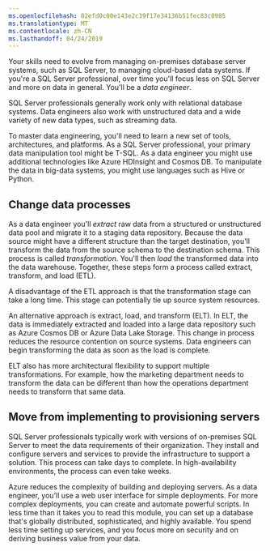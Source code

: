 ```yaml
---
ms.openlocfilehash: 02efd0c00e143e2c39f17e34136b51fec83c0985
ms.translationtype: MT
ms.contentlocale: zh-CN
ms.lasthandoff: 04/24/2019
---
```

Your skills need to evolve from managing on-premises database server systems, such as SQL Server, to managing cloud-based data systems. If you're a SQL Server professional, over time you'll focus less on SQL Server and more on data in general. You'll be a *data engineer*. 

SQL Server professionals generally work only with relational database systems. Data engineers also work with unstructured data and a wide variety of new data types, such as streaming data.

To master data engineering, you'll need to learn a new set of tools, architectures, and platforms. As a SQL Server professional, your primary data manipulation tool might be T-SQL. As a data engineer you might use additional technologies like Azure HDInsight and Cosmos DB. To manipulate the data in big-data systems, you might use languages such as Hive or Python.  

## <a name="change-data-processes"></a>Change data processes

As a data engineer you'll *extract* raw data from a structured or unstructured data pool and migrate it to a staging data repository. Because the data source might have a different structure than the target destination, you'll transform the data from the source schema to the destination schema. This process is called *transformation*. You'll then *load* the transformed data into the data warehouse. Together, these steps form a process called extract, transform, and load (ETL). 

A disadvantage of the ETL approach is that the transformation stage can take a long time. This stage can potentially tie up source system resources.

An alternative approach is extract, load, and transform (ELT). In ELT, the data is immediately extracted and loaded into a large data repository such as Azure Cosmos DB or Azure Data Lake Storage. This change in process reduces the resource contention on source systems. Data engineers can begin transforming the data as soon as the load is complete. 

ELT also has more architectural flexibility to support multiple transformations. For example, how the marketing department needs to transform the data can be different than how the operations department needs to transform that same data.

## <a name="move-from-implementing-to-provisioning-servers"></a>Move from implementing to provisioning servers

SQL Server professionals typically work with versions of on-premises SQL Server to meet the data requirements of their organization. They install and configure servers and services to provide the infrastructure to support a solution. This process can take days to complete. In high-availability environments, the process can even take weeks.

Azure reduces the complexity of building and deploying servers. As a data engineer, you'll use a web user interface for simple deployments. For more complex deployments, you can create and automate powerful scripts. In less time than it takes you to read this module, you can set up a database that's globally distributed, sophisticated, and highly available. You spend less time setting up services, and you focus more on security and on deriving business value from your data.
